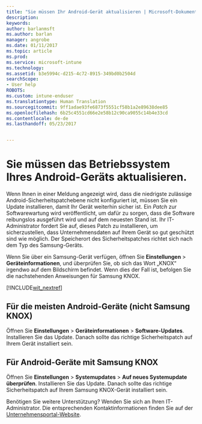```yaml
---
title: "Sie müssen Ihr Android-Gerät aktualisieren | Microsoft-Dokumentation"
description: 
keywords: 
author: barlanmsft
ms.author: barlan
manager: angrobe
ms.date: 01/11/2017
ms.topic: article
ms.prod: 
ms.service: microsoft-intune
ms.technology: 
ms.assetid: b3e5994c-d215-4c72-8915-349bd0b2504d
searchScope:
- User help
ROBOTS: 
ms.custom: intune-enduser
ms.translationtype: Human Translation
ms.sourcegitcommit: 9ff1adae93fe6873f5551cf58b1a2e89638dee85
ms.openlocfilehash: 6b25c4551cd66e2e58b12c90ca9055c14b4e33cd
ms.contentlocale: de-de
ms.lasthandoff: 05/23/2017


---
```


# <a name="you-need-to-update-your-android-devices-operating-system"></a>Sie müssen das Betriebssystem Ihres Android-Geräts aktualisieren.

Wenn Ihnen in einer Meldung angezeigt wird, dass die niedrigste zulässige Android-Sicherheitspatchebene nicht konfiguriert ist, müssen Sie ein Update installieren, damit Ihr Gerät weiterhin sicher ist. Ein _Patch_ zur Softwarewartung wird veröffentlicht, um dafür zu sorgen, dass die Software reibungslos ausgeführt wird und auf dem neuesten Stand ist. Ihr IT-Administrator fordert Sie auf, dieses Patch zu installieren, um sicherzustellen, dass Unternehmensdaten auf Ihrem Gerät so gut geschützt sind wie möglich. Der Speicherort des Sicherheitspatches richtet sich nach dem Typ des Samsung-Geräts.

Wenn Sie über ein Samsung-Gerät verfügen, öffnen Sie **Einstellungen** > **Geräteinformationen**, und überprüfen Sie, ob sich das Wort „KNOX“ irgendwo auf dem Bildschirm befindet. Wenn dies der Fall ist, befolgen Sie die nachstehenden Anweisungen für Samsung KNOX.

[!INCLUDE[wit_nextref](includes/end-user-os-update-guidance.md)]

## <a name="for-most-android-devices-non-samsung-knox"></a>Für die meisten Android-Geräte (nicht Samsung KNOX)

Öffnen Sie **Einstellungen** > **Geräteinformationen** > **Software-Updates**. Installieren Sie das Update. Danach sollte das richtige Sicherheitspatch auf Ihrem Gerät installiert sein.

## <a name="for-samsung-knox-android-devices"></a>Für Android-Geräte mit Samsung KNOX

Öffnen Sie **Einstellungen** > **Systemupdates** > **Auf neues Systemupdate überprüfen**. Installieren Sie das Update. Danach sollte das richtige Sicherheitspatch auf Ihrem Samsung KNOX-Gerät installiert sein.



Benötigen Sie weitere Unterstützung? Wenden Sie sich an Ihren IT-Administrator. Die entsprechenden Kontaktinformationen finden Sie auf der [Unternehmensportal-Website](http://portal.manage.microsoft.com).

